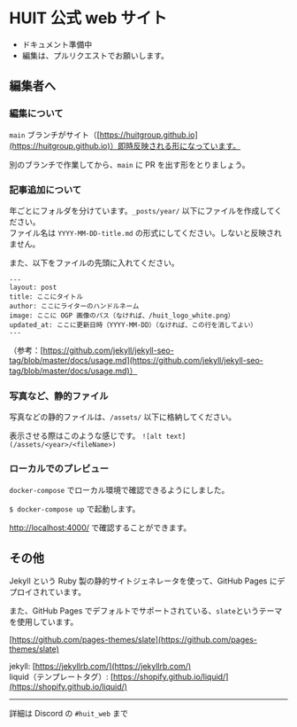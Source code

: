 # HUIT 公式 web サイト

- ドキュメント準備中
- 編集は、プルリクエストでお願いします。

## 編集者へ


### 編集について

`main` ブランチがサイト（[https://huitgroup.github.io](https://huitgroup.github.io)）即時反映される形になっています。

別のブランチで作業してから、`main` に PR を出す形をとりましょう。

### 記事追加について

年ごとにフォルダを分けています。`_posts/year/` 以下にファイルを作成してください。  
ファイル名は `YYYY-MM-DD-title.md` の形式にしてください。しないと反映されません。

また、以下をファイルの先頭に入れてください。

```md=
---
layout: post
title: ここにタイトル
author: ここにライターのハンドルネーム
image: ここに OGP 画像のパス（なければ、/huit_logo_white.png）
updated_at: ここに更新日時（YYYY-MM-DD）（なければ、この行を消してよい）
---
```

（参考：[https://github.com/jekyll/jekyll-seo-tag/blob/master/docs/usage.md](https://github.com/jekyll/jekyll-seo-tag/blob/master/docs/usage.md)）

### 写真など、静的ファイル

写真などの静的ファイルは、`/assets/` 以下に格納してください。

表示させる際はこのような感じです。 `![alt text](/assets/<year>/<fileName>)`

### ローカルでのプレビュー

`docker-compose` でローカル環境で確認できるようにしました。

`$ docker-compose up` で起動します。

[http://localhost:4000/](http://localhost:4000/activities) で確認することができます。

## その他

Jekyll という Ruby 製の静的サイトジェネレータを使って、GitHub Pages にデプロイされています。

また、GitHub Pages でデフォルトでサポートされている、`slate`というテーマを使用しています。

[https://github.com/pages-themes/slate](https://github.com/pages-themes/slate)

jekyll: [https://jekyllrb.com/](https://jekyllrb.com/)  
liquid（テンプレートタグ）: [https://shopify.github.io/liquid/](https://shopify.github.io/liquid/)

---

詳細は Discord の `#huit_web` まで
